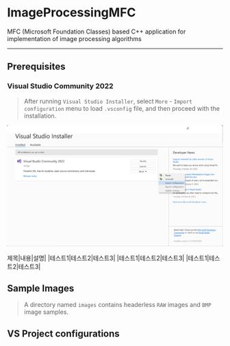 # ImageProcessingMFC
MFC (Microsoft Foundation Classes) based C++ application for implementation of image processing algorithms
***
## Prerequisites
### Visual Studio Community 2022
> After running `Visual Studio Installer`, select `More` - `Import configuration` menu to load `.vsconfig` file, and then proceed with the installation.

![vsinstaller](images/README/vsinstaller.png)

제목|내용|설명|
|테스트1|테스트2|테스트3|
|테스트1|테스트2|테스트3|
|테스트1|테스트2|테스트3|

## Sample Images
> A directory named `images` contains headerless `RAW` images and `BMP` image samples.

## VS Project configurations
